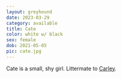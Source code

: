 ```yaml
---
layout: greyhound
date: 2023-03-29
category: available
title: Cate
color: white w/ black
sex: female
dob: 2021-05-05
pic: cate.jpg
---
```

Cate is a small, shy girl. Littermate to [Carley](/greyhounds/carley).
